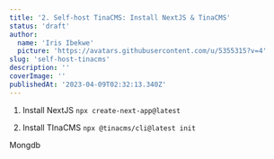 ```yaml
---
title: '2. Self-host TinaCMS: Install NextJS & TinaCMS'
status: 'draft'
author:
  name: 'Iris Ibekwe'
  picture: 'https://avatars.githubusercontent.com/u/5355315?v=4'
slug: 'self-host-tinacms'
description: ''
coverImage: ''
publishedAt: '2023-04-09T02:32:13.340Z'
---
```


1. Install NextJS `npx create-next-app@latest`

2. Install TInaCMS `npx @tinacms/cli@latest init`

Mongdb



